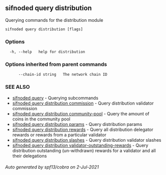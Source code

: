 ## sifnoded query distribution

Querying commands for the distribution module

```
sifnoded query distribution [flags]
```

### Options

```
  -h, --help   help for distribution
```

### Options inherited from parent commands

```
      --chain-id string   The network chain ID
```

### SEE ALSO

* [sifnoded query](sifnoded_query.md)	 - Querying subcommands
* [sifnoded query distribution commission](sifnoded_query_distribution_commission.md)	 - Query distribution validator commission
* [sifnoded query distribution community-pool](sifnoded_query_distribution_community-pool.md)	 - Query the amount of coins in the community pool
* [sifnoded query distribution params](sifnoded_query_distribution_params.md)	 - Query distribution params
* [sifnoded query distribution rewards](sifnoded_query_distribution_rewards.md)	 - Query all distribution delegator rewards or rewards from a particular validator
* [sifnoded query distribution slashes](sifnoded_query_distribution_slashes.md)	 - Query distribution validator slashes
* [sifnoded query distribution validator-outstanding-rewards](sifnoded_query_distribution_validator-outstanding-rewards.md)	 - Query distribution outstanding (un-withdrawn) rewards for a validator and all their delegations

###### Auto generated by spf13/cobra on 2-Jul-2021

